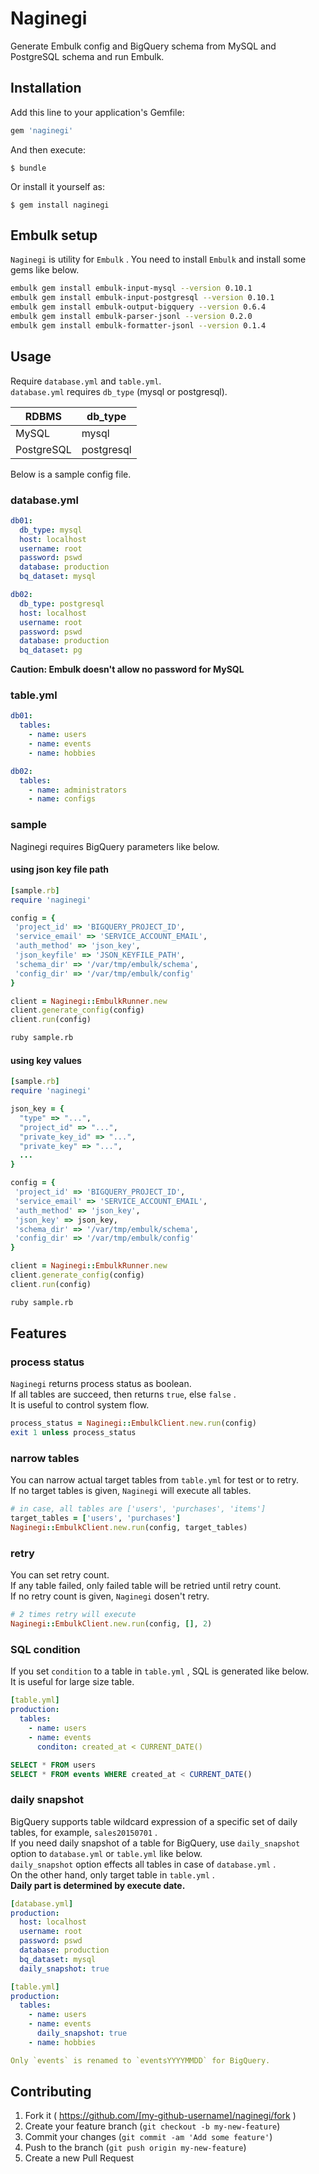 # Naginegi

Generate Embulk config and BigQuery schema from MySQL and PostgreSQL schema and run Embulk.

## Installation

Add this line to your application's Gemfile:

```ruby
gem 'naginegi'
```

And then execute:

    $ bundle

Or install it yourself as:

    $ gem install naginegi

## Embulk setup
`Naginegi` is utility for `Embulk` .
You need to install `Embulk` and install some gems like below.

```bash
embulk gem install embulk-input-mysql --version 0.10.1
embulk gem install embulk-input-postgresql --version 0.10.1
embulk gem install embulk-output-bigquery --version 0.6.4
embulk gem install embulk-parser-jsonl --version 0.2.0
embulk gem install embulk-formatter-jsonl --version 0.1.4
```

## Usage
Require `database.yml` and `table.yml`.  
`database.yml` requires `db_type` (mysql or postgresql).

|RDBMS|db_type|
|---|---|
|MySQL|mysql|
|PostgreSQL|postgresql|

Below is a sample config file.

### database.yml
```yml
db01:
  db_type: mysql
  host: localhost
  username: root
  password: pswd
  database: production
  bq_dataset: mysql

db02:
  db_type: postgresql
  host: localhost
  username: root
  password: pswd
  database: production
  bq_dataset: pg

```

**Caution: Embulk doesn't allow no password for MySQL**

### table.yml
```yml
db01:
  tables:
    - name: users
    - name: events
    - name: hobbies

db02:
  tables:
    - name: administrators
    - name: configs
```

### sample
Naginegi requires BigQuery parameters like below.

#### using json key file path
```ruby
[sample.rb]
require 'naginegi'

config = {
 'project_id' => 'BIGQUERY_PROJECT_ID',
 'service_email' => 'SERVICE_ACCOUNT_EMAIL',
 'auth_method' => 'json_key',
 'json_keyfile' => 'JSON_KEYFILE_PATH',
 'schema_dir' => '/var/tmp/embulk/schema',
 'config_dir' => '/var/tmp/embulk/config'
}

client = Naginegi::EmbulkRunner.new
client.generate_config(config)
client.run(config)
```

```bash
ruby sample.rb
```

#### using key values
```ruby
[sample.rb]
require 'naginegi'

json_key = {
  "type" => "...",
  "project_id" => "...",
  "private_key_id" => "...",
  "private_key" => "...",
  ...
}

config = {
 'project_id' => 'BIGQUERY_PROJECT_ID',
 'service_email' => 'SERVICE_ACCOUNT_EMAIL',
 'auth_method' => 'json_key',
 'json_key' => json_key,
 'schema_dir' => '/var/tmp/embulk/schema',
 'config_dir' => '/var/tmp/embulk/config'
}

client = Naginegi::EmbulkRunner.new
client.generate_config(config)
client.run(config)
```

```bash
ruby sample.rb
```

## Features
### process status
`Naginegi` returns process status as boolean.  
If all tables are succeed, then returns `true`, else `false` .  
It is useful to control system flow.

```ruby
process_status = Naginegi::EmbulkClient.new.run(config)
exit 1 unless process_status
```

### narrow tables
You can narrow actual target tables from `table.yml` for test or to retry.  
If no target tables is given, `Naginegi` will execute all tables.

```ruby
# in case, all tables are ['users', 'purchases', 'items']
target_tables = ['users', 'purchases']
Naginegi::EmbulkClient.new.run(config, target_tables)
```

### retry
You can set retry count.  
If any table failed, only failed table will be retried until retry count.  
If no retry count is given, `Naginegi` dosen't retry.

```ruby
# 2 times retry will execute
Naginegi::EmbulkClient.new.run(config, [], 2)
```

### SQL condition
If you set `condition` to a table in `table.yml` , SQL is generated like below.  
It is useful for large size table.

```yml
[table.yml]
production:
  tables:
    - name: users
    - name: events
      conditon: created_at < CURRENT_DATE()
```

```sql
SELECT * FROM users
SELECT * FROM events WHERE created_at < CURRENT_DATE()
```

### daily snapshot
BigQuery supports table wildcard expression of a specific set of daily tables, for example, `sales20150701` .  
If you need daily snapshot of a table for BigQuery, use `daily_snapshot` option to `database.yml` or `table.yml` like below.  
`daily_snapshot` option effects all tables in case of  `database.yml` .  
On the other hand, only target table in `table.yml` .  
**Daily part is determined by execute date.**

```yml
[database.yml]
production:
  host: localhost
  username: root
  password: pswd
  database: production
  bq_dataset: mysql
  daily_snapshot: true
```

```yml
[table.yml]
production:
  tables:
    - name: users
    - name: events
      daily_snapshot: true
    - name: hobbies

Only `events` is renamed to `eventsYYYYMMDD` for BigQuery.
```

## Contributing

1. Fork it ( https://github.com/[my-github-username]/naginegi/fork )
2. Create your feature branch (`git checkout -b my-new-feature`)
3. Commit your changes (`git commit -am 'Add some feature'`)
4. Push to the branch (`git push origin my-new-feature`)
5. Create a new Pull Request
